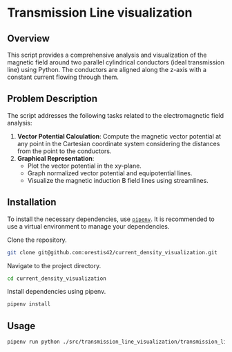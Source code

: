 # Transmission Line visualization

## Overview
This script provides a comprehensive analysis and visualization of the magnetic field around two parallel cylindrical conductors (ideal transmission line) using Python. The conductors are aligned along the z-axis with a constant current flowing through them.

## Problem Description

The script addresses the following tasks related to the electromagnetic field analysis:

1. **Vector Potential Calculation**: Compute the magnetic vector potential at any point in the Cartesian coordinate system considering the distances from the point to the conductors.
2. **Graphical Representation**:
   - Plot the vector potential in the xy-plane.
   - Graph normalized vector potential and equipotential lines.
   - Visualize the magnetic induction B field lines using streamlines.

## Installation

To install the necessary dependencies, use [`pipenv`](https://github.com/pypa/pipenv?tab=readme-ov-file#installation). It is recommended to use a virtual environment to manage your dependencies.

Clone the repository.

```bash
git clone git@github.com:orestis42/current_density_visualization.git
```

Navigate to the project directory.
```bash
cd current_density_visualization
```

Install dependencies using pipenv.

```bash
pipenv install
```

## Usage

```bash
pipenv run python ./src/transmission_line_visualization/transmission_line_visualization.py
```
